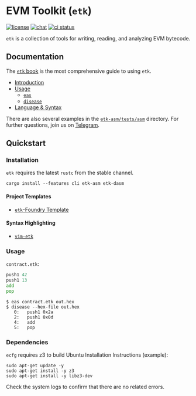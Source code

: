 # EVM Toolkit (`etk`)

[![license](https://img.shields.io/badge/license-MIT%2FApache--2.0-blue)](https://github.com/quilt/etk)
[![chat](https://img.shields.io/badge/chat-telegram-informational)](https://t.me/joinchat/c-Cusp7Zh1tiM2Vh)
[![ci status](https://github.com/lightclient/eipv/workflows/ci/badge.svg)](https://github.com/quilt/etk/actions)

`etk` is a collection of tools for writing, reading, and analyzing EVM bytecode.

## Documentation

The [`etk` book](https://quilt.github.io/etk) is the most comprehensive guide to using `etk`.
* [Introduction](https://quilt.github.io/etk)
* [Usage](https://quilt.github.io/etk/ch01-cli/index.html)
    * [`eas`](https://quilt.github.io/etk/ch01-cli/ch01-eas.html)
    * [`disease`](https://quilt.github.io/etk/ch01-cli/ch02-disease.html)
* [Language & Syntax](https://quilt.github.io/etk/ch02-lang/index.html)

There are also several examples in the [`etk-asm/tests/asm`](etk-asm/tests/asm) directory. For further questions, join us on [Telegram](https://t.me/joinchat/c-Cusp7Zh1tiM2Vh).

## Quickstart

### Installation

`etk` requires the latest `rustc` from the stable channel.

```console
cargo install --features cli etk-asm etk-dasm
```

#### Project Templates
* [`etk`-Foundry Template](https://github.com/quilt/etk-foundry-template)

#### Syntax Highlighting
* [`vim-etk`](https://github.com/quilt/vim-etk)

### Usage
`contract.etk`:
```asm
push1 42
push1 13
add
pop
```
```console
$ eas contract.etk out.hex
$ disease --hex-file out.hex
   0:   push1 0x2a
   2:   push1 0x0d
   4:   add
   5:   pop
```
### Dependencies
`ecfg` requires z3 to build
Ubuntu Installation Instructions (example):
```console
sudo apt-get update -y
sudo apt-get install -y z3
sudo apt-get install -y libz3-dev
```
Check the system logs to confirm that there are no related errors.
